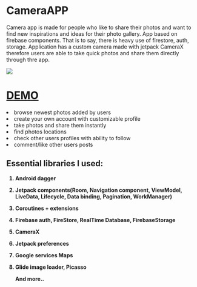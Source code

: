 # CameraAPP
<p>Camera app is made for people who like to share their photos and want to find new inspirations and ideas for their photo gallery. App based on firebase components. That is to say, there is heavy use of firestore, auth, storage. Application has a custom camera made with jetpack CameraX therefore users are able to take quick photos and share them directly through thre app.</p>
<img class='header-img' src='https://i.ibb.co/Q83YfkZ/camera-APP.png' />
<h1><a href='https://streamable.com/9xdr0' target='_blank'>DEMO</a></h1>
      <li>browse newest photos added by users </li>
                        <li>create your own account with customizable profile</li>
                        <li>take photos and share them instantly</li>
                        <li>find photos locations</li>
                        <li>check other users profiles with ability to follow</li>
                        <li>comment/like other users posts</li>


<h2><strong>Essential libraries I used:</h2>
<ol>
<li>
<p><strong>Android dagger</strong></p>
</li>

<li>
<p><strong>Jetpack components(Room, Navigation component, ViewModel, LiveData, Lifecycle, Data binding, Pagination, WorkManager)</strong></p>
</li>

<li>
<p><strong>Coroutines + extensions</strong></p>
</li>


<li>
<p><strong>Firebase auth,
FireStore, RealTime Database, FirebaseStorage</strong></p>
</li>


<li>
<p><strong>CameraX</strong></p>
</li>

<li>
<p><strong>Jetpack preferences</strong></p>
</li>

<li>
<p><strong>Google services Maps</strong></p>
</li>

<li>
<p><strong>Glide image loader, Picasso</strong></p>
</li>

<p><strong>And more..</strong></p>

</ol>
<br>


